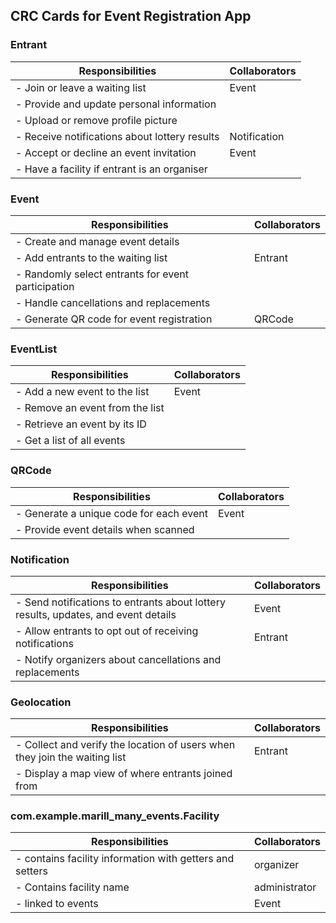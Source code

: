 ## CRC Cards for Event Registration App

### Entrant
| **Responsibilities**                                                                                  | **Collaborators**               |
|-------------------------------------------------------------------------------------------------------|---------------------------------|
| - Join or leave a waiting list                                                                         | Event                          |
| - Provide and update personal information                                                              |                                 |
| - Upload or remove profile picture                                                                     |                                 |
| - Receive notifications about lottery results                                                          | Notification                    |
| - Accept or decline an event invitation                                                                | Event                           |
| - Have a facility if entrant is an organiser                                                           |                           |


### Event
| **Responsibilities**                                                                                  | **Collaborators**               |
|-------------------------------------------------------------------------------------------------------|---------------------------------|
| - Create and manage event details                                                                      |                                 |
| - Add entrants to the waiting list                                                                     | Entrant                         |
| - Randomly select entrants for event participation                                                      |                      |
| - Handle cancellations and replacements                                                                |                       |
| - Generate QR code for event registration                                                              | QRCode                          |

### EventList
| **Responsibilities**                                                                                      | **Collaborators**               |
|-----------------------------------------------------------------------------------------------------------|---------------------------------|
| - Add a new event to the list                                                                              | Event                           |
| - Remove an event from the list                                                                            |                         |
| - Retrieve an event by its ID                                                                              |                         |
| - Get a list of all events                                                                                 |                        |

### QRCode
| **Responsibilities**                                                                                  | **Collaborators**               |
|-------------------------------------------------------------------------------------------------------|---------------------------------|
| - Generate a unique code for each event                                                                | Event                           |
| - Provide event details when scanned                                                                   |                          |

### Notification
| **Responsibilities**                                                                               | **Collaborators**               |
|----------------------------------------------------------------------------------------------------|---------------------------------|
| - Send notifications to entrants about lottery results, updates, and event details                 |Event                             |
| - Allow entrants to opt out of receiving notifications                                              | Entrant                         |
| - Notify organizers about cancellations and replacements                                            |                                  |

### Geolocation
| **Responsibilities**                                                                               | **Collaborators**               |
|----------------------------------------------------------------------------------------------------|---------------------------------|
| - Collect and verify the location of users when they join the waiting list                          | Entrant                        |
| - Display a map view of where entrants joined from                                                  |                                |

### com.example.marill_many_events.Facility
| **Responsibilities**                                                                               | **Collaborators**               |
|----------------------------------------------------------------------------------------------------|---------------------------------|
| - contains facility information with getters and setters                                         | organizer                          | 
| - Contains facility name                                                                           | administrator                  |
| - linked to events                                                                                | Event                          |